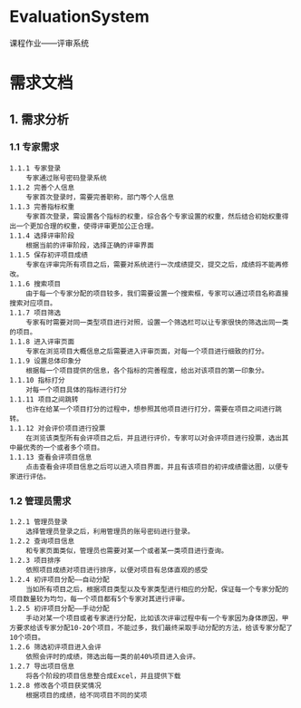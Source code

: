 # EvaluationSystem
课程作业——评审系统

# 需求文档
## 1. 需求分析
### 1.1 专家需求
	1.1.1 专家登录  
		专家通过账号密码登录系统  
	1.1.2 完善个人信息  
		专家首次登录时，需要完善职称，部门等个人信息  
	1.1.3 完善指标权重  
		专家首次登录，需设置各个指标的权重，综合各个专家设置的权重，然后结合初始权重得出一个更加合理的权重，使得评审更加公正合理。  
	1.1.4 选择评审阶段  
		根据当前的评审阶段，选择正确的评审界面  
	1.1.5 保存初评项目成绩  
		专家在评审完所有项目之后，需要对系统进行一次成绩提交，提交之后，成绩将不能再修改。  
	1.1.6 搜索项目  
		由于每一个专家分配的项目较多，我们需要设置一个搜索框，专家可以通过项目名称直接搜索对应项目。  
	1.1.7 项目筛选  
		专家有时需要对同一类型项目进行对照，设置一个筛选栏可以让专家很快的筛选出同一类的项目。  
	1.1.8 进入评审页面  
		专家在浏览项目大概信息之后需要进入评审页面，对每一个项目进行细致的打分。  
	1.1.9 设置总体印象分  
		根据每一个项目提供的信息，各个指标的完善程度，给出对该项目的第一印象分。  
	1.1.10 指标打分  
		对每一个项目具体的指标进行打分  
	1.1.11 项目之间跳转  
		也许在给某一个项目打分的过程中，想参照其他项目进行打分，需要在项目之间进行跳转。  
	1.1.12 对会评价项目进行投票  
		在浏览该类型所有会评项目之后，并且进行评价，专家可以对会评项目进行投票，选出其中最优秀的一个或者多个项目。  
	1.1.13 查看会评项目信息   
		点击查看会评项目信息之后可以进入项目界面，并且有该项目的初评成绩雷达图，以便专家进行评估。  
### 1.2 管理员需求
	1.2.1 管理员登录
		选择管理员登录之后，利用管理员的账号密码进行登录。
	1.2.2 查询项目信息
		和专家页面类似，管理员也需要对某一个或者某一类项目进行查询。
	1.2.3 项目排序
		依照项目成绩对项目进行排序，以便对项目有总体直观的感受
	1.2.4 初评项目分配——自动分配
		当如所有项目之后，根据项目类型以及专家类型进行相应的分配，保证每一个专家分配的项目数量较为均匀，每一个项目都有5个专家对其进行评审。
	1.2.5 初评项目分配——手动分配
		手动对某一个项目或者专家进行分配，比如该次评审过程中有一个专家因为身体原因，甲方要求给该专家分配10-20个项目，不能过多，我们最终采取手动分配的方法，给该专家分配了10个项目。
	1.2.6 筛选初评项目进入会评
		依照会评时的成绩，筛选出每一类的前40%项目进入会评。
	1.2.7 导出项目信息
		将各个阶段的项目信息整合成Excel，并且提供下载
	1.2.8 修改各个项目获奖情况
		根据项目的成绩，给不同项目不同的奖项
